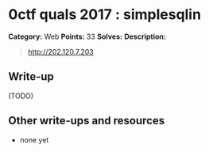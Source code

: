 # 0ctf quals 2017 : simplesqlin

**Category:** Web
**Points:** 33
**Solves:** 
**Description:**

> <http://202.120.7.203>

## Write-up

(TODO)

## Other write-ups and resources

* none yet
